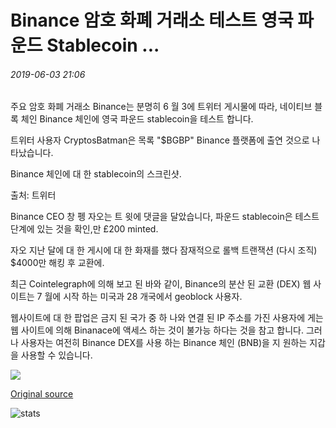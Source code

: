 # Binance 암호 화폐 거래소 테스트 영국 파운드 Stablecoin ...

###### 2019-06-03 21:06

주요 암호 화폐 거래소 Binance는 분명히 6 월 3에 트위터 게시물에 따라, 네이티브 블록 체인 Binance 체인에 영국 파운드 stablecoin을 테스트 합니다.

트위터 사용자 CryptosBatman은 목록 "$BGBP" Binance 플랫폼에 출연 것으로 나타났습니다.

Binance 체인에 대 한 stablecoin의 스크린샷.

출처: 트위터

Binance CEO 창 펭 자오는 트 윗에 댓글을 달았습니다, 파운드 stablecoin은 테스트 단계에 있는 것을 확인,만 £200 minted.

자오 지난 달에 대 한 게시에 대 한 화재를 했다 잠재적으로 롤백 트랜잭션 (다시 조직) $4000만 해킹 후 교환에.

최근 Cointelegraph에 의해 보고 된 바와 같이, Binance의 분산 된 교환 (DEX) 웹 사이트는 7 월에 시작 하는 미국과 28 개국에서 geoblock 사용자.

웹사이트에 대 한 팝업은 금지 된 국가 중 하 나와 연결 된 IP 주소를 가진 사용자에 게는 웹 사이트에 의해 Binanace에 액세스 하는 것이 불가능 하다는 것을 참고 합니다. 그러나 사용자는 여전히 Binance DEX를 사용 하는 Binance 체인 (BNB)을 지 원하는 지갑을 사용할 수 있습니다.

![](https://s3.cointelegraph.com/storage/uploads/view/da6440b576d740487b13900ca2a0924d.jpg)

[Original source](https://cointelegraph.com/news/binance-cryptocurrency-exchange-testing-british-pound-stablecoin)

![stats](https://c.statcounter.com/11760860/0/a89fa40b/1/ "stats")